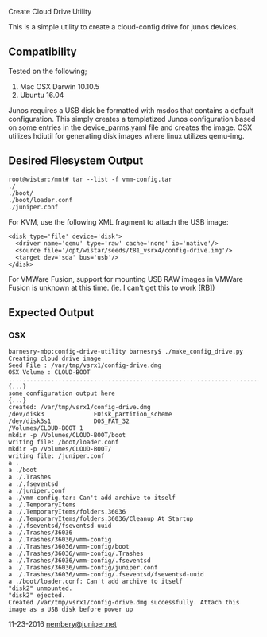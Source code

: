 Create Cloud Drive Utility

This is a simple utility to create a cloud-config drive for junos devices.

## Compatibility
Tested on the following;

1. Mac OSX Darwin 10.10.5
2. Ubuntu 16.04

Junos requires a USB disk be formatted with msdos that contains a default configuration.
This simply creates a templatized Junos configuration based on some entries in the
device_parms.yaml file and creates the image. OSX utilizes hdiutil for generating disk
images where linux utilizes qemu-img.

## Desired Filesystem Output
```
root@wistar:/mnt# tar --list -f vmm-config.tar 
./
./boot/
./boot/loader.conf
./juniper.conf
```

For KVM, use the following XML fragment to attach the USB image:

    <disk type='file' device='disk'>
      <driver name='qemu' type='raw' cache='none' io='native'/>
      <source file='/opt/wistar/seeds/t81_vsrx4/config-drive.img'/>
      <target dev='sda' bus='usb'/>
    </disk>

For VMWare Fusion, support for mounting USB RAW images in VMWare Fusion is unknown at this time. (ie. I can't
get this to work [RB])

## Expected Output

### OSX
```
barnesry-mbp:config-drive-utility barnesry$ ./make_config_drive.py
Creating cloud drive image
Seed File : /var/tmp/vsrx1/config-drive.dmg
OSX Volume : CLOUD-BOOT
...................................................................................................
{...}
some configuration output here
{...}
created: /var/tmp/vsrx1/config-drive.dmg
/dev/disk3          	FDisk_partition_scheme
/dev/disk3s1        	DOS_FAT_32                     	/Volumes/CLOUD-BOOT 1
mkdir -p /Volumes/CLOUD-BOOT/boot
writing file: /boot/loader.conf
mkdir -p /Volumes/CLOUD-BOOT/
writing file: /juniper.conf
a .
a ./boot
a ./.Trashes
a ./.fseventsd
a ./juniper.conf
a ./vmm-config.tar: Can't add archive to itself
a ./.TemporaryItems
a ./.TemporaryItems/folders.36036
a ./.TemporaryItems/folders.36036/Cleanup At Startup
a ./.fseventsd/fseventsd-uuid
a ./.Trashes/36036
a ./.Trashes/36036/vmm-config
a ./.Trashes/36036/vmm-config/boot
a ./.Trashes/36036/vmm-config/.Trashes
a ./.Trashes/36036/vmm-config/.fseventsd
a ./.Trashes/36036/vmm-config/juniper.conf
a ./.Trashes/36036/vmm-config/.fseventsd/fseventsd-uuid
a ./boot/loader.conf: Can't add archive to itself
"disk2" unmounted.
"disk2" ejected.
Created /var/tmp/vsrx1/config-drive.dmg successfully. Attach this image as a USB disk before power up
```


11-23-2016
nembery@juniper.net
